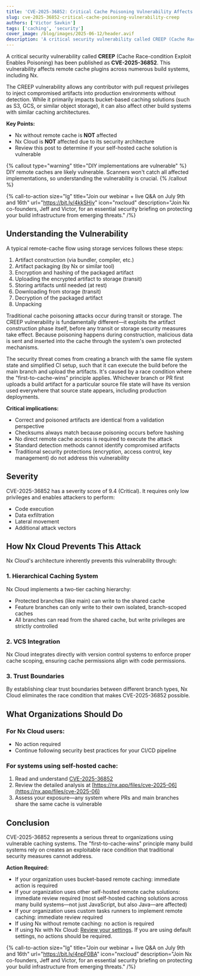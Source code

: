 ```yaml
---
title: 'CVE-2025-36852: Critical Cache Poisoning Vulnerability Affects Multiple Build Systems'
slug: cve-2025-36852-critical-cache-poisoning-vulnerability-creep
authors: ['Victor Savkin']
tags: ['caching', 'security']
cover_image: /blog/images/2025-06-12/header.avif
description: 'A critical security vulnerability called CREEP (Cache Race-condition Exploit Enables Poisoning) has been published as CVE-2025-36852. This vulnerability affects remote cache plugins across numerous build systems, including Nx.'
---
```


A critical security vulnerability called **CREEP** (Cache Race-condition Exploit Enables Poisoning) has been published as **CVE-2025-36852**. This vulnerability affects remote cache plugins across numerous build systems, including Nx.

The CREEP vulnerability allows any contributor with pull request privileges to inject compromised artifacts into production environments without detection. While it primarily impacts bucket-based caching solutions (such as S3, GCS, or similar object storage), it can also affect other build systems with similar caching architectures.

**Key Points:**

- Nx without remote cache is **NOT** affected
- Nx Cloud is **NOT** affected due to its security architecture
- Review this post to determine if your self-hosted cache solution is vulnerable

{% callout type="warning" title="DIY implementations are vulnerable" %}
DIY remote caches are likely vulnerable. Scanners won't catch all affected implementations, so understanding the vulnerability is crucial.
{% /callout %}

{% call-to-action size="lg" title="Join our webinar + live Q&A on July 9th and 16th" url="https://bit.ly/4kkSHiy" icon="nxcloud" description="Join Nx co-founders, Jeff and Victor, for an essential security briefing on protecting your build infrastructure from emerging threats." /%}

## **Understanding the Vulnerability**

A typical remote-cache flow using storage services follows these steps:

1. Artifact construction (via bundler, compiler, etc.)
2. Artifact packaging (by Nx or similar tool)
3. Encryption and hashing of the packaged artifact
4. Uploading the encrypted artifact to storage (transit)
5. Storing artifacts until needed (at rest)
6. Downloading from storage (transit)
7. Decryption of the packaged artifact
8. Unpacking

Traditional cache poisoning attacks occur during transit or storage. The CREEP vulnerability is fundamentally different—it exploits the artifact construction phase itself, before any transit or storage security measures take effect. Because poisoning happens during construction, malicious data is sent and inserted into the cache through the system's own protected mechanisms.

The security threat comes from creating a branch with the same file system state and simplified CI setup, such that it can execute the build before the main branch and upload the artifacts. It's caused by a race condition where the "first-to-cache-wins" principle applies. Whichever branch or PR first uploads a build artifact for a particular source file state will have its version used everywhere that source state appears, including production deployments.

**Critical implications:**

- Correct and poisoned artifacts are identical from a validation perspective
- Checksums always match because poisoning occurs before hashing
- No direct remote cache access is required to execute the attack
- Standard detection methods cannot identify compromised artifacts
- Traditional security protections (encryption, access control, key management) do not address this vulnerability

## **Severity**

CVE-2025-36852 has a severity score of 9.4 (Critical). It requires only low privileges and enables attackers to perform:

- Code execution
- Data exfiltration
- Lateral movement
- Additional attack vectors

## **How Nx Cloud Prevents This Attack**

Nx Cloud's architecture inherently prevents this vulnerability through:

### **1\. Hierarchical Caching System**

Nx Cloud implements a two-tier caching hierarchy:

- Protected branches (like main) can write to the shared cache
- Feature branches can only write to their own isolated, branch-scoped caches
- All branches can read from the shared cache, but write privileges are strictly controlled

### **2\. VCS Integration**

Nx Cloud integrates directly with version control systems to enforce proper cache scoping, ensuring cache permissions align with code permissions.

### **3\. Trust Boundaries**

By establishing clear trust boundaries between different branch types, Nx Cloud eliminates the race condition that makes CVE-2025-36852 possible.

## **What Organizations Should Do**

### **For Nx Cloud users:**

- No action required
- Continue following security best practices for your CI/CD pipeline

### **For systems using self-hosted cache:**

1. Read and understand [CVE-2025-36852](https://www.cve.org/CVERecord?id=CVE-2025-36852)
2. Review the detailed analysis at [https://nx.app/files/cve-2025-06](https://nx.app/files/cve-2025-06)
3. Assess your exposure—any system where PRs and main branches share the same cache is vulnerable

## **Conclusion**

CVE-2025-36852 represents a serious threat to organizations using vulnerable caching systems. The "first-to-cache-wins" principle many build systems rely on creates an exploitable race condition that traditional security measures cannot address.

**Action Required:**

- If your organization uses bucket-based remote caching: immediate action is required
- If your organization uses other self-hosted remote cache solutions: immediate review required (most self-hosted caching solutions across many build systems—not just JavaScript, but also Java—are affected)
- If your organization uses custom tasks runners to implement remote caching: immediate review required
- If using Nx without remote caching: no action is required
- If using Nx with Nx Cloud: [Review your settings](/ci/concepts/cache-security#use-scoped-tokens-in-ci). If you are using default settings, no actions should be required.

{% call-to-action size="lg" title="Join our webinar + live Q&A on July 9th and 16th" url="https://bit.ly/4npF0BA" icon="nxcloud" description="Join Nx co-founders, Jeff and Victor, for an essential security briefing on protecting your build infrastructure from emerging threats." /%}
